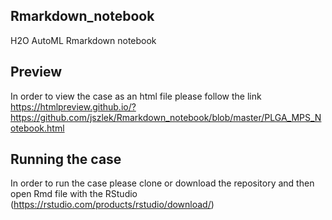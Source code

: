 ## Rmarkdown_notebook
H2O AutoML Rmarkdown notebook
## Preview  
In order to view the case as an html file please follow the link  
https://htmlpreview.github.io/?https://github.com/jszlek/Rmarkdown_notebook/blob/master/PLGA_MPS_Notebook.html
## Running the case
In order to run the case please clone or download the repository and then open Rmd file with the RStudio (https://rstudio.com/products/rstudio/download/)
